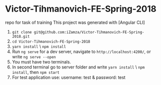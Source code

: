 # Victor-Tihmanovich-FE-Spring-2018
repo for task of training
This project was generated with [Angular CLI]

1. `git clone git@github.com:iZamza/Victor-Tihmanovich-FE-Spring-2018.git`
2. `cd Victor-Tihmanovich-FE-Spring-2018`
3. `yarn install` \ `npm install`
5. Run `ng serve` for a dev server, navigate to `http://localhost:4200/`, or write `ng serve --open` 
6. You must have two terminals.
7. In second terminal go to server folder and write `yarn install` \ `npm install`, then `npm start`
8. For test application use: username: test & password: test